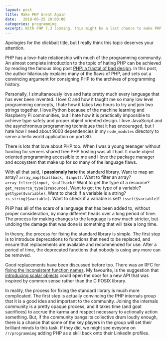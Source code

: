```yaml
---
layout: post
title: Make PHP Great Again
date:   2018-06-25 20:00:00
categories: programming
excerpt: With PHP 7.3 looming, this might be a last chance to make PHP great again.
---
```


Apologies for the clickbait title, but I really think this topic deserves your attention.

PHP has a love-hate relationship with much of the programming community. An almost complete introduction to the topic of hating PHP can be achieved by reading the famous blog post [PHP: a fractal of bad design](https://eev.ee/blog/2012/04/09/php-a-fractal-of-bad-design/). In this post, the author hilariously explains many of the flaws of PHP, and sets out a convincing argument for consigning PHP to the archives of programming history.

Personally, I simultaneously love and hate pretty much every language that has ever been invented. I love C and how it taught me so many low level programming concepts, I hate how it takes two hours to try and join two strings together. I love Python because of the machine learning and Raspberry Pi communities, but I hate how it is practically impossible to achieve type safety and proper object oriented design. I love JavaScript and the asynchronous programming techniques that it has encouraged, but I hate how I need about 9000 dependencies in my `node_modules` directory to serve a hello world application on port 80.

There is lots that love about PHP too. When I was a young teenager without funding for servers shared free PHP hosting was all I had. It made object oriented programming accessible to me and I love the package manager and ecosystem that make up for so many of the language flaws.

With all that said, I **passionaly hate** the standard library. Want to map an array? `array_map($callback, $input)`. Want to filter an array? `array_filter($input, $callback)`! Want to get the type of a resource? `get_resource_type($resource)`. Want to get the type of a variable? `gettype($variable)`. Want to check if a variable is a string? `is_string($variable)`. Want to check if a variable is set? `isset($variable)`!

PHP has all of the scars of a language that has been added to, without proper consideration, by many different heads over a long period of time. The process for making changes to the language is now much stricter, but undoing the damage that was done is something that will take a long time.

In theory, the process for fixing the standard library is simple. The first step is to introduce deprecations to functions that need to be replaced, and ensure that replacements are available and recommended for use. After a period of time, the deprecated functions that nobody is using any more can be removed.

Good replacements have been discussed before too. There was an RFC for [fixing the inconsistent function names](https://wiki.php.net/rfc/consistent_function_names). My favourite, is the suggestion that [introducing scalar objects](https://github.com/nikic/scalar_objects) could open the door for a new API that was inspired by common sense rather than the C POSIX library.

In reality, the process for fixing the standard library is much more complicated. The first step is actually convincing the PHP internals group that it is a good idea and important to the community. Joining the internals community is a pretty opaque process, and it takes time (and goat sacrifices) to accrue the karma and respect necessary to actionally action something. But, if the community bangs its collective drum loudly enough, there is a chance that some of the key players in the group will set their brilliant minds to this task. If they did, we might see eveyone on `/r/programming` adding PHP as a skill back onto their LinkedIn profiles.
